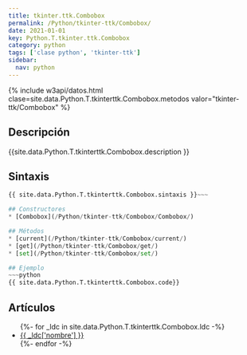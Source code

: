 ```yaml
---
title: tkinter.ttk.Combobox
permalink: /Python/tkinter-ttk/Combobox/
date: 2021-01-01
key: Python.T.tkinter.ttk.Combobox
category: python
tags: ['clase python', 'tkinter-ttk']
sidebar: 
  nav: python
---
```


{% include w3api/datos.html clase=site.data.Python.T.tkinterttk.Combobox.metodos valor="tkinter-ttk/Combobox" %}

## Descripción
{{site.data.Python.T.tkinterttk.Combobox.description }}

## Sintaxis
~~~python
{{ site.data.Python.T.tkinterttk.Combobox.sintaxis }}~~~

## Constructores
* [Combobox](/Python/tkinter-ttk/Combobox/Combobox/)

## Métodos
* [current](/Python/tkinter-ttk/Combobox/current/)
* [get](/Python/tkinter-ttk/Combobox/get/)
* [set](/Python/tkinter-ttk/Combobox/set/)

## Ejemplo
~~~python
{{ site.data.Python.T.tkinterttk.Combobox.code}}
~~~

## Artículos
<ul>
{%- for _ldc in site.data.Python.T.tkinterttk.Combobox.ldc -%}
   <li>
       <a href="{{_ldc['url'] }}">{{ _ldc['nombre'] }}</a>
   </li>
{%- endfor -%}
</ul>

